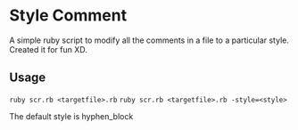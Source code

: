 Style Comment
==============

A simple ruby script to modify all the comments in a file to a particular style. Created it for fun XD.

Usage
-----

`ruby scr.rb <targetfile>.rb`
`ruby scr.rb <targetfile>.rb -style=<style>`

The default style is hyphen_block







